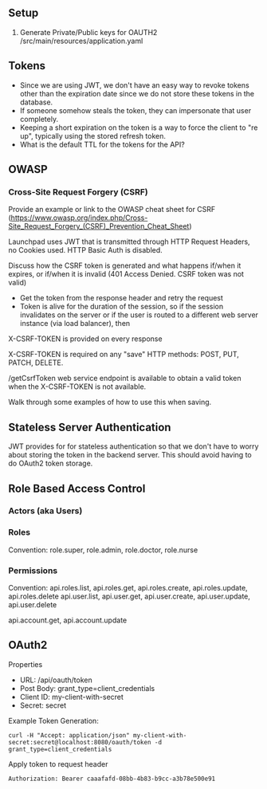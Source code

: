 ## Setup
1. Generate Private/Public keys for OAUTH2 /src/main/resources/application.yaml

## Tokens
* Since we are using JWT, we don't have an easy way to revoke tokens other than the expiration date since we do not store these tokens in the database. 
* If someone somehow steals the token, they can impersonate that user completely. 
* Keeping a short expiration on the token is a way to force the client to "re up", typically using the stored refresh token. 
* What is the default TTL for the tokens for the API? 

## OWASP

### Cross-Site Request Forgery (CSRF)
Provide an example or link to the OWASP cheat sheet for CSRF (https://www.owasp.org/index.php/Cross-Site_Request_Forgery_(CSRF)_Prevention_Cheat_Sheet)

Launchpad uses JWT that is transmitted through HTTP Request Headers, no Cookies used. HTTP Basic Auth is disabled. 


Discuss how the CSRF token is generated and what happens if/when it expires, or if/when it is invalid (401 Access Denied. CSRF token was not valid)
* Get the token from the response header and retry the request
* Token is alive for the duration of the session, so if the session invalidates on the server or if the user is routed to a different web server instance (via load balancer), then 

X-CSRF-TOKEN is provided on every response

X-CSRF-TOKEN is required on any "save" HTTP methods: POST, PUT, PATCH, DELETE.

/getCsrfToken web service endpoint is available to obtain a valid token when the X-CSRF-TOKEN is not available. 

Walk through some examples of how to use this when saving. 

## Stateless Server Authentication
JWT provides for for stateless authentication so that we don't have to worry about storing the token in the backend server. This should avoid having to do OAuth2 token storage. 

## Role Based Access Control

### Actors (aka Users) 

### Roles
Convention: role.super, role.admin, role.doctor, role.nurse

### Permissions
Convention: api.roles.list, api.roles.get, api.roles.create, api.roles.update, api.roles.delete
api.user.list, api.user.get, api.user.create, api.user.update, api.user.delete

api.account.get, api.account.update

## OAuth2
Properties
* URL: /api/oauth/token
* Post Body: grant_type=client_credentials
* Client ID: my-client-with-secret
* Secret: secret

Example Token Generation:

```
curl -H "Accept: application/json" my-client-with-secret:secret@localhost:8080/oauth/token -d grant_type=client_credentials
```

Apply token to request header

```
Authorization: Bearer caaafafd-08bb-4b83-b9cc-a3b78e500e91
```
